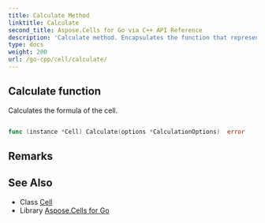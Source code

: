 ```yaml
---
title: Calculate Method 
linktitle: Calculate
second_title: Aspose.Cells for Go via C++ API Reference
description: 'Calculate method. Encapsulates the function that represents calculate in Go.'
type: docs
weight: 200
url: /go-cpp/cell/calculate/
---
```


## Calculate function

Calculates the formula of the cell.

```go

func (instance *Cell) Calculate(options *CalculationOptions)  error

```

## Remarks


## See Also

* Class [Cell](../)
* Library [Aspose.Cells for Go](../../)
